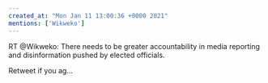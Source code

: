 ```yaml
---
created_at: "Mon Jan 11 13:00:36 +0000 2021"
mentions: ['Wikweko']
---
```


RT @Wikweko: There needs to be greater accountability in media reporting and disinformation pushed by elected officials.

Retweet if you ag…